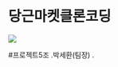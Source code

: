 # 당근마켓클론코딩
<img src="https://capsule-render.vercel.app/api?type=모양&color=색상코드&height=높이&section=header&text=당근마켓클론코딩&fontSize=텍스트크기" />

#프로젝트5조
.박세환(팀장)
.
